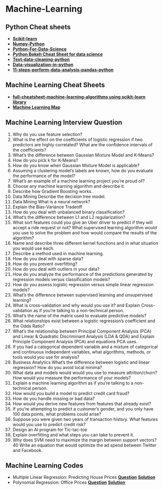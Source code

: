 # Machine-Learning

## Python Cheat sheets

* [**Scikit-learn**](Scikit-Learn-cheat_sheets.pdf)
* [**Numpy-Python**](Numpy_Python_Cheat_Sheet.pdf)
* [**Python-For-Data-Science**](PythonForDataScience.pdf)
* [**Python Bokeh Cheat Sheet for data science**](Python_Bokeh_Cheat_Sheet-for-data-science.pdf)
* [**Text-data-cleaning-python**](https://www.analyticsvidhya.com/blog/2015/06/quick-guide-text-data-cleaning-python/)
* [**Data-visualization-in-python**](https://www.analyticsvidhya.com/blog/2015/06/data-visualization-in-python-cheat-sheet/)
* [**11-steps-perform-data-analysis-pandas-python**](https://www.analyticsvidhya.com/blog/2015/07/11-steps-perform-data-analysis-pandas-python/)

## Machine Learning Cheat Sheets

* [**full-cheatsheet-machine-learning-algorithms using scikit-learn library**](MLalgorithmsUsingScikitLearnAlgorithm.pdf)
* [**Machine Learning Map**](ml_map.png)

## Machine Learning Interview Question

 1. Why do you use feature selection?
 2. What is the effect on the coefficients of logistic regression if two predictors are highly correlated? What are the confidence             intervals of the coefficients?
 3. What’s the difference between Gaussian Mixture Model and K-Means?
 4. How do you pick k for K-Means?
 5. How do you know when Gaussian Mixture Model is applicable?
 6. Assuming a clustering model’s labels are known, how do you evaluate the performance of the model?
 7. What’s an example of a machine learning project you’re proud of?
 8. Choose any machine learning algorithm and describe it.
 9. Describe how Gradient Boosting works.
 10. Data Mining Describe the decision tree model.
 11. Data Mining What is a neural network?
 12. Explain the Bias-Variance Tradeoff
 13. How do you deal with unbalanced binary classification?
 14. What’s the difference between L1 and L2 regularization?
 15. What sort features could you give an Uber driver to predict if they will accept a ride request or not? What supervised learning          algorithm would you use to solve the problem and how would compare the results of the algorithm?
 16. Name and describe three different kernel functions and in what situation you would use each.
 17. Describe a method used in machine learning.
 18. How do you deal with sparse data?
 19. How do you prevent overfitting?
 20. How do you deal with outliers in your data?
 21. How do you analyze the performance of the predictions generated by regression models versus classification models?
 22. How do you assess logistic regression versus simple linear regression models?
 23. What’s the difference between supervised learning and unsupervised learning?
 24. What is cross-validation and why would you use it? and Explain Cross-validation as if you’re talking to a non-technical person.
 25. What’s the name of the matrix used to evaluate predictive models?
 26. What relationships exist between a logistic regression’s coefficient and the Odds Ratio?
 27. What’s the relationship between Principal Component Analysis (PCA) and Linear & Quadratic Discriminant Analysis (LDA & QDA) and          Explain Principle Component Analysis (PCA) and equations PCA uses.
 28. If you had a categorical dependent variable and a mixture of categorical and continuous independent variables, what algorithms,          methods, or tools would you use for analysis?
 29. Business Analytics What’s the difference between logistic and linear regression? How do you avoid local minima?
 30. What data and models would would you use to measure attrition/churn? How would you measure the performance of your models?
 31. Explain a machine learning algorithm as if you’re talking to a non-technical person.
 32. How would you build a model to predict credit card fraud?
 33. How do you handle missing or bad data?
 34. How would you derive new features from features that already exist?
 35. If you’re attempting to predict a customer’s gender, and you only have 100 data points, what problems could arise?
 36. Suppose you were given two years of transaction history. What features would you use to predict credit risk?
 37. Design an AI program for Tic-tac-toe
 38. Explain overfitting and what steps you can take to prevent it.
 39. Why does SVM need to maximize the margin between support vectors?
 40 Write an equation that would optimize the ad spend between Twitter and Facebook.
 
## Machine Learning Codes



* Multiple Linear Regression: Predicting House Prices [**Question**](https://github.com/Ashoklathwal/Machine-Learning/blob/master/Machine%20Learning%20Codes/predicting-house-prices.pdf) [**Solution**](https://github.com/Ashoklathwal/Machine-Learning/blob/master/Machine%20Learning%20Codes/multipleLinearRegrassion.py)
* Polynomial Regression: Office Prices [**Question**](https://github.com/Ashoklathwal/Machine-Learning/blob/master/Machine%20Learning%20Codes/predicting-office-space-price.pdf) [**Solution**](https://github.com/Ashoklathwal/Machine-Learning/blob/master/Machine%20Learning%20Codes/polynomialRegression.py)

